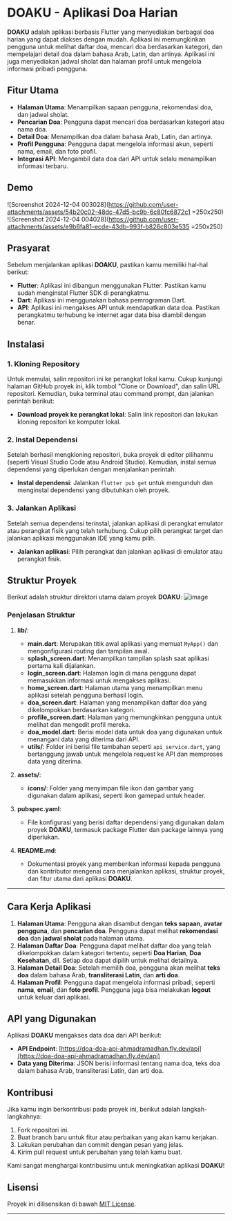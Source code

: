 # **DOAKU - Aplikasi Doa Harian**

**DOAKU** adalah aplikasi berbasis Flutter yang menyediakan berbagai doa harian yang dapat diakses dengan mudah. Aplikasi ini memungkinkan pengguna untuk melihat daftar doa, mencari doa berdasarkan kategori, dan mempelajari detail doa dalam bahasa Arab, Latin, dan artinya. Aplikasi ini juga menyediakan jadwal sholat dan halaman profil untuk mengelola informasi pribadi pengguna.

## **Fitur Utama**
- **Halaman Utama**: Menampilkan sapaan pengguna, rekomendasi doa, dan jadwal sholat.
- **Pencarian Doa**: Pengguna dapat mencari doa berdasarkan kategori atau nama doa.
- **Detail Doa**: Menampilkan doa dalam bahasa Arab, Latin, dan artinya.
- **Profil Pengguna**: Pengguna dapat mengelola informasi akun, seperti nama, email, dan foto profil.
- **Integrasi API**: Mengambil data doa dari API untuk selalu menampilkan informasi terbaru.

## **Demo**

![Screenshot 2024-12-04 003028](https://github.com/user-attachments/assets/54b20c02-48dc-47d5-bc9b-6c80fc6872c1 =250x250)
![Screenshot 2024-12-04 004028](https://github.com/user-attachments/assets/e9b6fa81-ecde-43db-993f-b826c803e535 =250x250)


## **Prasyarat**

Sebelum menjalankan aplikasi **DOAKU**, pastikan kamu memiliki hal-hal berikut:
- **Flutter**: Aplikasi ini dibangun menggunakan Flutter. Pastikan kamu sudah menginstal Flutter SDK di perangkatmu.
- **Dart**: Aplikasi ini menggunakan bahasa pemrograman Dart.
- **API**: Aplikasi ini mengakses API untuk mendapatkan data doa. Pastikan perangkatmu terhubung ke internet agar data bisa diambil dengan benar.

## **Instalasi**

### 1. Kloning Repository
Untuk memulai, salin repositori ini ke perangkat lokal kamu. Cukup kunjungi halaman GitHub proyek ini, klik tombol "Clone or Download", dan salin URL repositori. Kemudian, buka terminal atau command prompt, dan jalankan perintah berikut:

- **Download proyek ke perangkat lokal**: Salin link repositori dan lakukan kloning repositori ke komputer lokal.

### 2. Instal Dependensi
Setelah berhasil mengkloning repositori, buka proyek di editor pilihanmu (seperti Visual Studio Code atau Android Studio). Kemudian, instal semua dependensi yang diperlukan dengan menjalankan perintah:

- **Instal dependensi**: Jalankan `flutter pub get` untuk mengunduh dan menginstal dependensi yang dibutuhkan oleh proyek.

### 3. Jalankan Aplikasi
Setelah semua dependensi terinstal, jalankan aplikasi di perangkat emulator atau perangkat fisik yang telah terhubung. Cukup pilih perangkat target dan jalankan aplikasi menggunakan IDE yang kamu pilih.

- **Jalankan aplikasi**: Pilih perangkat dan jalankan aplikasi di emulator atau perangkat fisik.

## **Struktur Proyek**

Berikut adalah struktur direktori utama dalam proyek **DOAKU**:
![image](https://github.com/user-attachments/assets/750d73ea-359b-4288-a6c8-241dd0a5093f)

### **Penjelasan Struktur**

1. **lib/**:
   - **main.dart**: Merupakan titik awal aplikasi yang memuat `MyApp()` dan mengonfigurasi routing dan tampilan awal.
   - **splash_screen.dart**: Menampilkan tampilan splash saat aplikasi pertama kali dijalankan.
   - **login_screen.dart**: Halaman login di mana pengguna dapat memasukkan informasi untuk mengakses aplikasi.
   - **home_screen.dart**: Halaman utama yang menampilkan menu aplikasi setelah pengguna berhasil login.
   - **doa_screen.dart**: Halaman yang menampilkan daftar doa yang dikelompokkan berdasarkan kategori.
   - **profile_screen.dart**: Halaman yang memungkinkan pengguna untuk melihat dan mengedit profil mereka.
   - **doa_model.dart**: Berisi model data untuk doa yang digunakan untuk menangani data yang diterima dari API.
   - **utils/**: Folder ini berisi file tambahan seperti `api_service.dart`, yang bertanggung jawab untuk mengelola request ke API dan memproses data yang diterima.

2. **assets/**:
   - **icons/**: Folder yang menyimpan file ikon dan gambar yang digunakan dalam aplikasi, seperti ikon gamepad untuk header.

3. **pubspec.yaml**:
   - File konfigurasi yang berisi daftar dependensi yang digunakan dalam proyek **DOAKU**, termasuk package Flutter dan package lainnya yang diperlukan.

4. **README.md**:
   - Dokumentasi proyek yang memberikan informasi kepada pengguna dan kontributor mengenai cara menjalankan aplikasi, struktur proyek, dan fitur utama dari aplikasi **DOAKU**.

---

## **Cara Kerja Aplikasi**

1. **Halaman Utama**: Pengguna akan disambut dengan **teks sapaan**, **avatar pengguna**, dan **pencarian doa**. Pengguna dapat melihat **rekomendasi doa** dan **jadwal sholat** pada halaman utama.
2. **Halaman Daftar Doa**: Pengguna dapat melihat daftar doa yang telah dikelompokkan dalam kategori tertentu, seperti **Doa Harian**, **Doa Kesehatan**, dll. Setiap doa dapat dipilih untuk melihat detailnya.
3. **Halaman Detail Doa**: Setelah memilih doa, pengguna akan melihat **teks doa** dalam bahasa Arab, **transliterasi Latin**, dan **arti doa**.
4. **Halaman Profil**: Pengguna dapat mengelola informasi pribadi, seperti **nama**, **email**, dan **foto profil**. Pengguna juga bisa melakukan **logout** untuk keluar dari aplikasi.

## **API yang Digunakan**

Aplikasi **DOAKU** mengakses data doa dari API berikut:

- **API Endpoint**: [https://doa-doa-api-ahmadramadhan.fly.dev/api](https://doa-doa-api-ahmadramadhan.fly.dev/api)
- **Data yang Diterima**: JSON berisi informasi tentang nama doa, teks doa dalam bahasa Arab, transliterasi Latin, dan arti doa.

## **Kontribusi**

Jika kamu ingin berkontribusi pada proyek ini, berikut adalah langkah-langkahnya:
1. Fork repositori ini.
2. Buat branch baru untuk fitur atau perbaikan yang akan kamu kerjakan.
3. Lakukan perubahan dan commit dengan pesan yang jelas.
4. Kirim pull request untuk perubahan yang telah kamu buat.

Kami sangat menghargai kontribusimu untuk meningkatkan aplikasi **DOAKU**!

## **Lisensi**

Proyek ini dilisensikan di bawah [MIT License](LICENSE).

---
